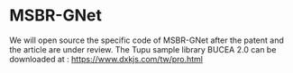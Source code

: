 # MSBR-GNet
 We will open source the specific code of MSBR-GNet after the patent and the article are under review.
 The Tupu sample library BUCEA 2.0 can be downloaded at : https://www.dxkjs.com/tw/pro.html
